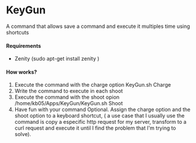 # KeyGun
A command that allows save a command and execute it multiples time using shortcuts

#### Requirements

* Zenity (sudo apt-get install zenity )

#### How works?

1. Execute the command with the charge option KeyGun.sh Charge
2. Write the command to execute in each shoot
3. Execute the command with the shoot opion /home/kb05/Apps/KeyGun/KeyGun.sh Shoot
4. Have fun with your command
Optional. Assign the charge option and the shoot option to a keyboard shortcut, ( a use case that I usually use the command is copy a especific http request for my server, transform to a curl request and execute it until I find the problem that I'm trying to solve).